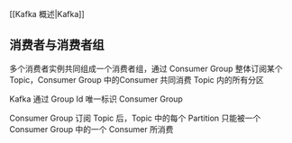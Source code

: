 [[Kafka 概述|Kafka]]

## 消费者与消费者组

多个消费者实例共同组成一个消费者组，通过 Consumer Group 整体订阅某个 Topic，Consumer Group 中的Consumer 共同消费 Topic 内的所有分区

Kafka 通过 Group Id 唯一标识 Consumer Group

Consumer Group 订阅 Topic 后，Topic 中的每个 Partition 只能被一个 Consumer Group 中的一个 Consumer 所消费